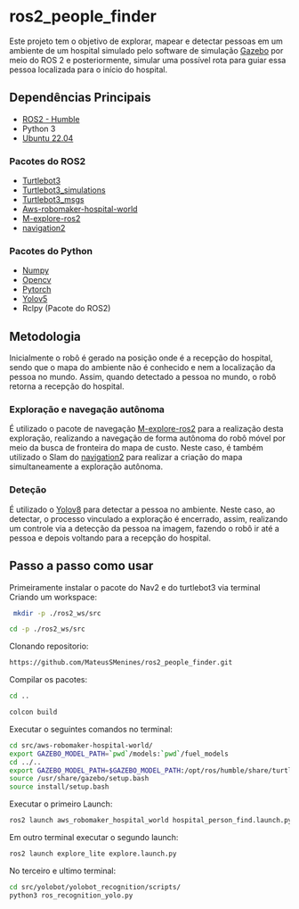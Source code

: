 # ros2_people_finder

Este projeto tem o objetivo de explorar, mapear e detectar pessoas em um ambiente de um hospital simulado pelo software de simulação [Gazebo](https://gazebosim.org/home) por meio do ROS 2 e posteriormente, simular uma possível rota para guiar essa pessoa localizada para o início do hospital. 

## Dependências Principais 

- [ROS2 - Humble](https://docs.ros.org/en/humble/index.html)
- Python 3
- [Ubuntu 22.04](https://releases.ubuntu.com/jammy/)

### Pacotes do ROS2

- [Turtlebot3](https://github.com/ROBOTIS-GIT/turtlebot3.git)
- [Turtlebot3_simulations](https://github.com/ROBOTIS-GIT/turtlebot3_simulations.git)
- [Turtlebot3_msgs](https://github.com/ROBOTIS-GIT/turtlebot3_msgs)
- [Aws-robomaker-hospital-world](https://github.com/aws-robotics/aws-robomaker-hospital-world)
- [M-explore-ros2](https://github.com/robo-friends/m-explore-ros2)
- [navigation2](https://github.com/ros-planning/navigation2)

### Pacotes do Python

- [Numpy](https://pypi.org/project/numpy/)
- [Opencv](https://opencv.org/)
- [Pytorch](https://pytorch.org/)
- [Yolov5](https://github.com/ultralytics/yolov5)
- Rclpy (Pacote do ROS2)

## Metodologia

Inicialmente o robô é gerado na posição onde é a recepção do hospital, sendo que o mapa do ambiente não é conhecido e nem a localização da pessoa no mundo. Assim, quando detectado a pessoa no mundo, o robô retorna a recepção do hospital.

### Exploração e navegação autônoma

É utilizado o pacote de navegação [M-explore-ros2](https://github.com/robo-friends/m-explore-ros2) para a realização desta exploração, realizando a navegação de forma autônoma do robô móvel por meio da busca de fronteira do mapa de custo. Neste caso, é também utilizado o Slam do [navigation2](https://github.com/ros-planning/navigation2) para realizar a criação do mapa simultaneamente a exploração autônoma.

### Deteção 

É utilizado o [Yolov8](https://github.com/ultralytics/yolov5) para detectar a pessoa no ambiente. Neste caso, ao detectar, o processo vinculado a exploração é encerrado, assim, realizando um controle via a detecção da pessoa na imagem, fazendo o robô ir até a pessoa e depois voltando para a recepção do hospital.

## Passo a passo como usar

Primeiramente instalar o pacote do Nav2 e do turtlebot3 via terminal
\
Criando um workspace:
```bash
 mkdir -p ./ros2_ws/src
```
```bash
cd -p ./ros2_ws/src
```
Clonando repositorio:

```bash
https://github.com/MateusSMenines/ros2_people_finder.git
```

Compilar os pacotes:
```bash
cd ..
```
```bash
colcon build
```

Executar o seguintes comandos no terminal:

```bash
cd src/aws-robomaker-hospital-world/
export GAZEBO_MODEL_PATH=`pwd`/models:`pwd`/fuel_models
cd ../..
export GAZEBO_MODEL_PATH=$GAZEBO_MODEL_PATH:/opt/ros/humble/share/turtlebot3_gazebo/models
source /usr/share/gazebo/setup.bash
source install/setup.bash
```
Executar o primeiro Launch:
```bash
ros2 launch aws_robomaker_hospital_world hospital_person_find.launch.py headless:=False slam:=True
```

Em outro terminal executar o segundo launch:
```bash
ros2 launch explore_lite explore.launch.py
```
No terceiro e ultimo terminal:
```bash
cd src/yolobot/yolobot_recognition/scripts/
python3 ros_recognition_yolo.py 
```









